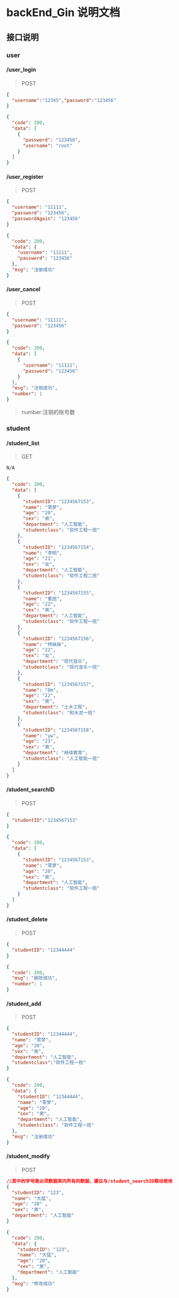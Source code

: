 # backEnd_Gin 说明文档

## 接口说明

### user

#### /user_login

>POST

```json
{
  "username":"12345","password":"123456"
}
```



```json
{
  "code": 200,
  "data": [
    {
      "password": "123456",
      "username": "root"
    }
  ]
}
```

#### /user_register

> POST

```json
{
  "username": "11111",
  "password": "123456",
  "passwordAgain": "123456"
}
```

```json
{
  "code": 200,
  "data": {
    "username": "11111",
    "password": "123456"
  },
  "msg": "注册成功"
}
```

#### /user_cancel

> POST

```json
{
  "username": "11111",
  "password": "123456"
}
```

```json
{
  "code": 200,
  "data": [
    {
      "username": "11111",
      "password": "123456"
    }
  ],
  "msg": "注销成功",
  "number": 1
}
```

>number:注销的账号数

### student

#### /student_list

>GET

```
N/A
```

```JSON
{
  "code": 200,
  "data": [
    {
      "studentID": "1234567153",
      "name": "零梦",
      "age": "20",
      "sex": "男",
      "department": "人工智能",
      "studentclass": "软件工程一班"
    },
    {
      "studentID": "1234567154",
      "name": "李明",
      "age": "21",
      "sex": "女",
      "department": "人工智能",
      "studentclass": "软件工程二班"
    },
    {
      "studentID": "1234567155",
      "name": "委屈",
      "age": "22",
      "sex": "男",
      "department": "人工智能",
      "studentclass": "软件工程一班"
    },
    {
      "studentID": "1234567156",
      "name": "林妹妹",
      "age": "22",
      "sex": "女",
      "department": "现代音乐",
      "studentclass": "现代音乐一班"
    },
    {
      "studentID": "1234567157",
      "name": "0m",
      "age": "22",
      "sex": "男",
      "department": "土木工程",
      "studentclass": "和水泥一班"
    },
    {
      "studentID": "1234567158",
      "name": "yw",
      "age": "23",
      "sex": "男",
      "department": "继续教育",
      "studentclass": "人工智能一班"
    }
  ]
}
```

#### /student_searchID

>POST

```json
{
  "studentID":"1234567153"
}
```

```jSON
{
  "code": 200,
  "data": [
    {
      "studentID": "1234567153",
      "name": "零梦",
      "age": "20",
      "sex": "男",
      "department": "人工智能",
      "studentclass": "软件工程一班"
    }
  ]
}
```

#### /student_delete

> POST

```json
{
  "studentID": "12344444"
}
```

```json
{
  "code": 200,
  "msg": "删除成功",
  "number": 1
}
```

#### /student_add

> POST

```json
{
  "studentID": "12344444",
  "name": "零梦",
  "age": "20",
  "sex": "男",
  "department": "人工智能",
  "studentclass":"软件工程一班"
}
```

```json
{
  "code": 200,
  "data": {
    "studentID": "12344444",
    "name": "零梦",
    "age": "20",
    "sex": "男",
    "department": "人工智能",
    "studentclass": "软件工程一班"
  },
  "msg": "注册成功"
}
```

#### /student_modify

> POST

```JSON
//其中的学号是必须数据库内所有的数据，建议与/student_searchID联动使用
{
  "studentID": "123",
  "name": "大猛",
  "age": "20" ,
  "sex": "男",
  "department": "人工智能"
}
```

```json
{
  "code": 200,
  "data": {
    "studentID": "123",
    "name": "大猛",
    "age": "20",
    "sex": "男",
    "department": "人工智能"
  },
  "msg": "修改成功"
}
```

